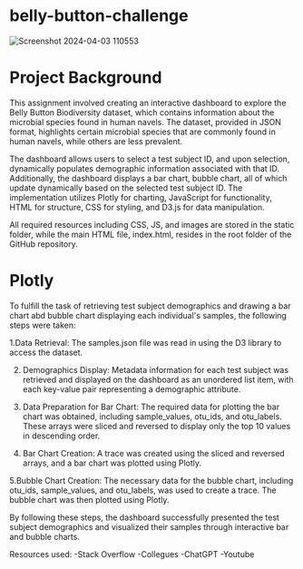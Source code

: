 # belly-button-challenge

![Screenshot 2024-04-03 110553](https://github.com/kanienie/belly-button-challenge/assets/124482339/ab9216f3-d19f-4221-8880-f31816aea754)
# Project Background
This assignment involved creating an interactive dashboard to explore the Belly Button Biodiversity dataset, which contains information about the microbial species found in human navels. The dataset, provided in JSON format, highlights certain microbial species that are commonly found in human navels, while others are less prevalent.

The dashboard allows users to select a test subject ID, and upon selection, dynamically populates demographic information associated with that ID. Additionally, the dashboard displays a bar chart, bubble chart, all of which update dynamically based on the selected test subject ID. The implementation utilizes Plotly for charting, JavaScript for functionality, HTML for structure, CSS for styling, and D3.js for data manipulation.

All required resources including CSS, JS, and images are stored in the static folder, while the main HTML file, index.html, resides in the root folder of the GitHub repository.

# Plotly
To fulfill the task of retrieving test subject demographics and drawing a bar chart abd bubble chart displaying each individual's samples, the following steps were taken:

1.Data Retrieval: The samples.json file was read in using the D3 library to access the dataset.

2. Demographics Display: Metadata information for each test subject was retrieved and displayed on the dashboard as an unordered list item, with each key-value pair representing a demographic attribute.

3. Data Preparation for Bar Chart: The required data for plotting the bar chart was obtained, including sample_values, otu_ids, and otu_labels. These arrays were sliced and reversed to display only the top 10 values in descending order.

4. Bar Chart Creation: A trace was created using the sliced and reversed arrays, and a bar chart was plotted using Plotly.

  5.Bubble Chart Creation: The necessary data for the bubble chart, including otu_ids, sample_values, and otu_labels, was used to create a trace. The bubble chart was then plotted using Plotly.

By following these steps, the dashboard successfully presented the test subject demographics and visualized their samples through interactive bar and bubble charts.

Resources used:
-Stack Overflow
-Collegues
-ChatGPT
-Youtube












